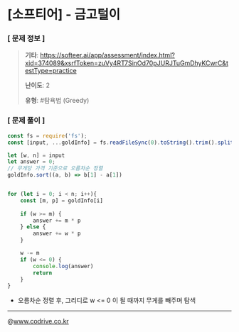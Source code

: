 # [소프티어] - 금고털이

### [ 문제 정보 ]
> **기타**: https://softeer.ai/app/assessment/index.html?xid=374089&xsrfToken=zuVy4RT7SinOd70pJURJTuGmDhyKCwrC&testType=practice
> 
> **난이도**: 2
>
> **유형**: #탐욕법 (Greedy)


### [ 문제 풀이 ]
```JavaScript
const fs = require('fs');
const [input, ...goldInfo] = fs.readFileSync(0).toString().trim().split('\n').map((l) => l.split(' ').map(Number))

let [w, n] = input
let answer = 0;
// 무게당 가격 기준으로 오름차순 정렬
goldInfo.sort((a, b) => b[1] - a[1])


for (let i = 0; i < n; i++){
    const [m, p] = goldInfo[i]
    
    if (w >= m) {
        answer += m * p
    } else {
        answer += w * p
    }

    w -= m
    if (w <= 0) {
        console.log(answer)
        return
    }
}


```
* 오름차순 정렬 후, 그리디로 w <= 0 이 될 때까지 무게를 빼주며 탐색


---
@www.codrive.co.kr